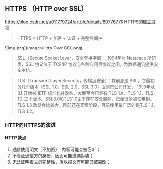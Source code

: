 ## HTTPS （HTTP over SSL）

https://blog.csdn.net/u011779724/article/details/80776776 HTTPS的建立过程
> HTTPS =  HTTP + 加密 + 认证 + 完整性保护

![img.png](images/Http Over SSL.png)


> SSL（Secure Socket Layer，安全套接字层）：1994年为 Netscape 所研发，SSL 协议位于 TCP/IP 协议与各种应用层协议之间，为数据通讯提供安全支持。

>TLS（Transport Layer Security，传输层安全）：其前身是 SSL，它最初的几个版本（SSL 1.0、SSL 2.0、SSL 3.0）由网景公司开发，
1999年从 3.1 开始被 IETF 标准化并改名，发展至今已经有 TLS 1.0、TLS 1.1、TLS 1.2 三个版本。SSL3.0和TLS1.0由于存在安全漏洞，已经很少被使用到。TLS 1.3 改动会比较大，目前还在草案阶段，目前使用最广泛的是TLS 1.1、TLS 1.2。

### HTTP向HTTPS的演进

#### HTTP 缺点
1. 通信使用明文（不加密）, 内容可能会被窃听；
2. 不验证通信方的身份，因此可能遭遇伪装；
3. 无法证明报文的完整性，所以报文有可能已被篡改；

###  

